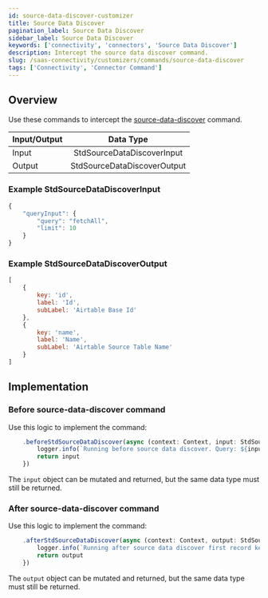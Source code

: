 ```yaml
---
id: source-data-discover-customizer
title: Source Data Discover
pagination_label: Source Data Discover
sidebar_label: Source Data Discover
keywords: ['connectivity', 'connectors', 'Source Data Discover']
description: Intercept the source data discover command.
slug: /saas-connectivity/customizers/commands/source-data-discover
tags: ['Connectivity', 'Connector Command']
---
```


## Overview

Use these commands to intercept the [source-data-discover](../../commands/source-data-discover) command.


| Input/Output |            Data Type        |
| :----------- | :-------------------------: |
| Input        | StdSourceDataDiscoverInput  |
| Output       | StdSourceDataDiscoverOutput |

### Example StdSourceDataDiscoverInput

```javascript
{
    "queryInput": {
        "query": "fetchAll",
        "limit": 10
    }
}
```

### Example StdSourceDataDiscoverOutput

```javascript
[
    {
        key: 'id',
        label: 'Id',
        subLabel: 'Airtable Base Id'
    },
    {
        key: 'name',
        label: 'Name',
        subLabel: 'Airtable Source Table Name'
    }
]
```
## Implementation

### Before source-data-discover command

Use this logic to implement the command: 

```javascript
    .beforeStdSourceDataDiscover(async (context: Context, input: StdSourceDataDiscoverInput) => {
        logger.info(`Running before source data discover. Query: ${input.queryInput?.query}`)
        return input
    })
```
The `input` object can be mutated and returned, but the same data type must still be returned.

### After source-data-discover command

Use this logic to implement the command: 

```javascript
    .afterStdSourceDataDiscover(async (context: Context, output: StdSourceDataDiscoverOutput) => {
        logger.info(`Running after source data discover first record key: ${output[0].key}`)
        return output
    })
```
The `output` object can be mutated and returned, but the same data type must still be returned.